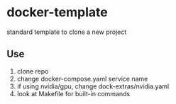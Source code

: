 # docker-template
standard template to clone a new project

## Use

1. clone repo
2. change docker-compose.yaml service name
3. if using nvidia/gpu, change dock-extras/nvidia.yaml
4. look at Makefile for built-in commands
